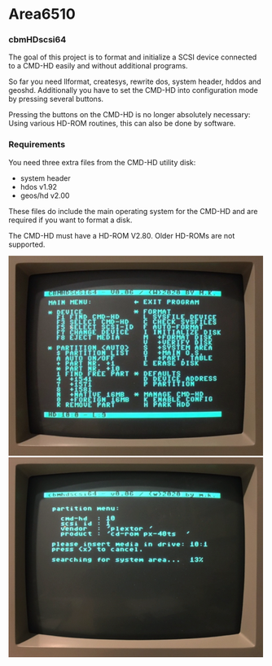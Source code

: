 # Area6510

### cbmHDscsi64
The goal of this project is to format and initialize a SCSI device connected to a CMD-HD easily and without additional programs.

So far you need llformat, createsys, rewrite dos, system header, hddos and geoshd. Additionally you have to set the CMD-HD into configuration mode by pressing several buttons.

Pressing the buttons on the CMD-HD is no longer absolutely necessary: Using various HD-ROM routines, this can also be done by software.

### Requirements
You need three extra files from the CMD-HD utility disk:

* system header
* hdos v1.92
* geos/hd v2.00

These files do include the main operating system for the CMD-HD and are required if you want to format a disk.

The CMD-HD must have a HD-ROM V2.80. Older HD-ROMs are not supported.

![screenshot#1](cbmhdscsi64-01.png "cbmHDscsi64 Screenshot #1")
![screenshot#2](cbmhdscsi64-02.png "cbmHDscsi64 Screenshot #2")
